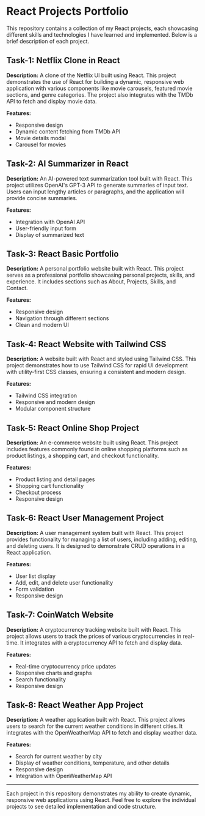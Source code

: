 # React Projects Portfolio

This repository contains a collection of my React projects, each showcasing different skills and technologies I have learned and implemented. Below is a brief description of each project.

## Task-1: Netflix Clone in React

**Description:**
A clone of the Netflix UI built using React. This project demonstrates the use of React for building a dynamic, responsive web application with various components like movie carousels, featured movie sections, and genre categories. The project also integrates with the TMDb API to fetch and display movie data.

**Features:**
- Responsive design
- Dynamic content fetching from TMDb API
- Movie details modal
- Carousel for movies

## Task-2: AI Summarizer in React

**Description:**
An AI-powered text summarization tool built with React. This project utilizes OpenAI's GPT-3 API to generate summaries of input text. Users can input lengthy articles or paragraphs, and the application will provide concise summaries.

**Features:**
- Integration with OpenAI API
- User-friendly input form
- Display of summarized text

## Task-3: React Basic Portfolio

**Description:**
A personal portfolio website built with React. This project serves as a professional portfolio showcasing personal projects, skills, and experience. It includes sections such as About, Projects, Skills, and Contact.

**Features:**
- Responsive design
- Navigation through different sections
- Clean and modern UI

## Task-4: React Website with Tailwind CSS

**Description:**
A website built with React and styled using Tailwind CSS. This project demonstrates how to use Tailwind CSS for rapid UI development with utility-first CSS classes, ensuring a consistent and modern design.

**Features:**
- Tailwind CSS integration
- Responsive and modern design
- Modular component structure

## Task-5: React Online Shop Project

**Description:**
An e-commerce website built using React. This project includes features commonly found in online shopping platforms such as product listings, a shopping cart, and checkout functionality.

**Features:**
- Product listing and detail pages
- Shopping cart functionality
- Checkout process
- Responsive design

## Task-6: React User Management Project

**Description:**
A user management system built with React. This project provides functionality for managing a list of users, including adding, editing, and deleting users. It is designed to demonstrate CRUD operations in a React application.

**Features:**
- User list display
- Add, edit, and delete user functionality
- Form validation
- Responsive design

## Task-7: CoinWatch Website

**Description:**
A cryptocurrency tracking website built with React. This project allows users to track the prices of various cryptocurrencies in real-time. It integrates with a cryptocurrency API to fetch and display data.

**Features:**
- Real-time cryptocurrency price updates
- Responsive charts and graphs
- Search functionality
- Responsive design

## Task-8: React Weather App Project

**Description:**
A weather application built with React. This project allows users to search for the current weather conditions in different cities. It integrates with the OpenWeatherMap API to fetch and display weather data.

**Features:**
- Search for current weather by city
- Display of weather conditions, temperature, and other details
- Responsive design
- Integration with OpenWeatherMap API

---

Each project in this repository demonstrates my ability to create dynamic, responsive web applications using React. Feel free to explore the individual projects to see detailed implementation and code structure.
